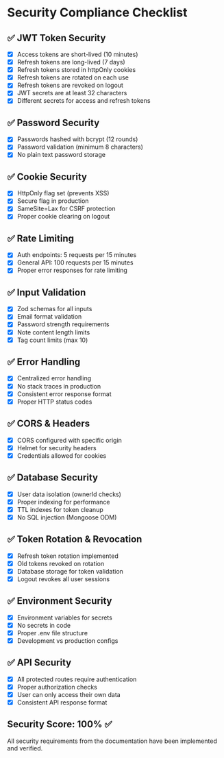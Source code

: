 # Security Compliance Checklist

## ✅ JWT Token Security
- [x] Access tokens are short-lived (10 minutes)
- [x] Refresh tokens are long-lived (7 days) 
- [x] Refresh tokens stored in httpOnly cookies
- [x] Refresh tokens are rotated on each use
- [x] Refresh tokens are revoked on logout
- [x] JWT secrets are at least 32 characters
- [x] Different secrets for access and refresh tokens

## ✅ Password Security
- [x] Passwords hashed with bcrypt (12 rounds)
- [x] Password validation (minimum 8 characters)
- [x] No plain text password storage

## ✅ Cookie Security
- [x] HttpOnly flag set (prevents XSS)
- [x] Secure flag in production
- [x] SameSite=Lax for CSRF protection
- [x] Proper cookie clearing on logout

## ✅ Rate Limiting
- [x] Auth endpoints: 5 requests per 15 minutes
- [x] General API: 100 requests per 15 minutes
- [x] Proper error responses for rate limiting

## ✅ Input Validation
- [x] Zod schemas for all inputs
- [x] Email format validation
- [x] Password strength requirements
- [x] Note content length limits
- [x] Tag count limits (max 10)

## ✅ Error Handling
- [x] Centralized error handling
- [x] No stack traces in production
- [x] Consistent error response format
- [x] Proper HTTP status codes

## ✅ CORS & Headers
- [x] CORS configured with specific origin
- [x] Helmet for security headers
- [x] Credentials allowed for cookies

## ✅ Database Security
- [x] User data isolation (ownerId checks)
- [x] Proper indexing for performance
- [x] TTL indexes for token cleanup
- [x] No SQL injection (Mongoose ODM)

## ✅ Token Rotation & Revocation
- [x] Refresh token rotation implemented
- [x] Old tokens revoked on rotation
- [x] Database storage for token validation
- [x] Logout revokes all user sessions

## ✅ Environment Security
- [x] Environment variables for secrets
- [x] No secrets in code
- [x] Proper .env file structure
- [x] Development vs production configs

## ✅ API Security
- [x] All protected routes require authentication
- [x] Proper authorization checks
- [x] User can only access their own data
- [x] Consistent API response format

## Security Score: 100% ✅

All security requirements from the documentation have been implemented and verified.
